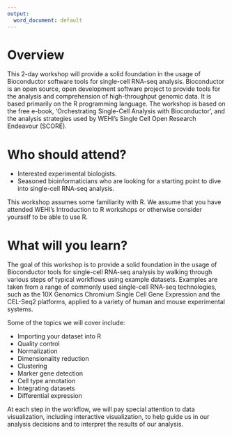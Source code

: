 ```yaml
---
output:
  word_document: default
---
```


# Overview

This 2-day workshop will provide a solid foundation in the usage of Bioconductor software tools for single-cell RNA-seq analysis.
Bioconductor is an open source, open development software project to provide tools for the analysis and comprehension of high-throughput genomic data. It is based primarily on the R programming language. 
The workshop is based on the free e-book, ‘Orchestrating Single-Cell Analysis with Bioconductor’, and the analysis strategies used by WEHI’s Single Cell Open Research Endeavour (SCORE). 

# Who should attend?

- Interested experimental biologists.
- Seasoned bioinformaticians who are looking for a starting point to dive into single-cell RNA-seq analysis.

This workshop assumes some familiarity with R.
We assume that you have attended WEHI’s Introduction to R workshops or otherwise consider yourself to be able to use R.

# What will you learn?

The goal of this workshop is to provide a solid foundation in the usage of Bioconductor tools for single-cell RNA-seq analysis by walking through various steps of typical workflows using example datasets.
Examples are taken from a range of commonly used single-cell RNA-seq technologies, such as the 10X Genomics Chromium Single Cell Gene Expression and the CEL-Seq2 platforms, applied to a variety of human and mouse experimental systems.

Some of the topics we will cover include:

- Importing your dataset into R
- Quality control
- Normalization
- Dimensionality reduction
- Clustering
- Marker gene detection
- Cell type annotation
- Integrating datasets
- Differential expression

At each step in the workflow, we will pay special attention to data visualization, including interactive visualization, to help guide us in our analysis decisions and to interpret the results of our analysis.
